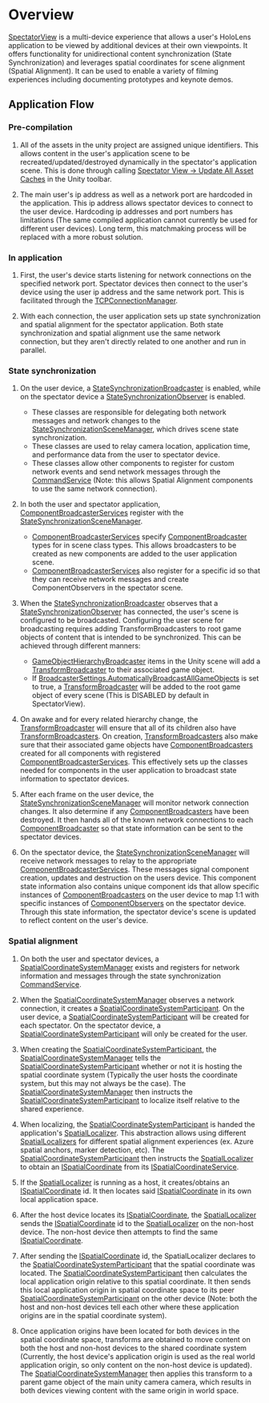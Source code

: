# Overview

[SpectatorView](Scripts/SpectatorView.cs) is a multi-device experience that allows a user's HoloLens application to be viewed by additional devices at their own viewpoints. It offers functionality for unidirectional content synchronization (State Synchronization) and leverages spatial coordinates for scene alignment (Spatial Alignment). It can be used to enable a variety of filming experiences including documenting prototypes and keynote demos.

## Application Flow

### Pre-compilation
1) All of the assets in the unity project are assigned unique identifiers. This allows content in the user's application scene to be recreated/updated/destroyed dynamically in the spectator's application scene. This is done through calling [Spectator View -> Update All Asset Caches](Scripts/Editor/StateSynchronizationMenuItems.cs) in the Unity toolbar.

2) The main user's ip address as well as a network port are hardcoded in the application. This ip address allows spectator devices to connect to the user device. Hardcoding ip addresses and port numbers has limitations (The same compiled application cannot currently be used for different user devices). Long term, this matchmaking process will be replaced with a more robust solution.

### In application
1) First, the user's device starts listening for network connections on the specified network port. Spectator devices then connect to the user's device using the user ip address and the same network port. This is facilitated through the [TCPConnectionManager](../Socketer/Scripts/TCPConnectionManager.cs).

2) With each connection, the user application sets up state synchronization and spatial alignment for the spectator application. Both state synchronization and spatial alignment use the same network connection, but they aren't directly related to one another and run in parallel.

### State synchronization
1) On the user device, a [StateSynchronizationBroadcaster](Scripts/StateSynchronization/StateSynchronizationBroadcaster.cs) is enabled, while on the spectator device a 
[StateSynchronizationObserver](Scripts/StateSynchronization/StateSynchronizationObserver.cs) is enabled.
    * These classes are responsible for delegating both network messages and network changes to the [StateSynchronizationSceneManager](Scripts/StateSynchronization/StateSynchronizationSceneManager.cs), which drives scene state synchronization.
    * These classes are used to relay camera location, application time, and performance data from the user to spectator device.
    * These classes allow other components to register for custom network events and send network messages through the [CommandService](Scripts/StateSynchronization/CommandService.cs) (Note: this allows Spatial Alignment components to use the same network connection).


2) In both the user and spectator application, [ComponentBroadcasterServices](Scripts/StateSynchronization/ComponentBroadcasterService.cs) register with the [StateSynchronizationSceneManager](Scripts/StateSynchronization/StateSynchronizationSceneManager.cs).
      * [ComponentBroadcasterServices](Scripts/StateSynchronization/ComponentBroadcasterService.cs) specify [ComponentBroadcaster](Scripts/StateSynchronization/ComponentBroadcaster.cs) types for in scene class types. This allows broadcasters to be created as new components are added to the user application scene.
      * [ComponentBroadcasterServices](Scripts/StateSynchronization/ComponentBroadcasterService.cs) also register for a specific id so that they can receive network messages and create ComponentObservers in the spectator scene.


3) When the [StateSynchronizationBroadcaster](Scripts/StateSynchronization/StateSynchronizationBroadcaster.cs) observes that a [StateSynchronizationObserver](Scripts/StateSynchronization/StateSynchronizationObserver.cs)
 has connected, the user's scene is configured to be broadcasted. Configuring the user scene for broadcasting requires adding TransformBroadcasters to root game objects of content that is intended to be synchronized. This can be achieved through different manners:
      * [GameObjectHierarchyBroadcaster](Scripts/StateSynchronization/GameObjectHierarchyBroadcaster.cs) items in the Unity scene will add a [TransformBroadcaster](Scripts/StateSynchronization/TransformBroadcaster.cs) to their associated game object.
      * If [BroadcasterSettings.AutomaticallyBroadcastAllGameObjects](Scripts/StateSynchronization/BroadcasterSettings.cs) is set to true, a [TransformBroadcaster](Scripts/StateSynchronization/TransformBroadcaster.cs) will be added to the root game object of every scene (This is DISABLED by default in SpectatorView).


4) On awake and for every related hierarchy change, the [TransformBroadcaster](Scripts/StateSynchronization/TransformBroadcaster.cs)
 will ensure that all of its children also have [TransformBroadcasters](Scripts/StateSynchronization/TransformBroadcaster.cs). On creation, [TransformBroadcasters](Scripts/StateSynchronization/TransformBroadcaster.cs) also make sure that their associated game objects have [ComponentBroadcasters](Scripts/StateSynchronization/ComponentBroadcaster.cs) created for all components with registered [ComponentBroadcasterServices](Scripts/StateSynchronization/ComponentBroadcasterService.cs). This effectively sets up the classes needed for components in the user application to broadcast state information to spectator devices.


5) After each frame on the user device, the [StateSynchronizationSceneManager](Scripts/StateSynchronization/StateSynchronizationSceneManager.cs) will monitor network connection changes. It also determine if any [ComponentBroadcasters](Scripts/StateSynchronization/ComponentBroadcaster.cs)
 have been destroyed. It then hands all of the known network connections to each [ComponentBroadcaster](Scripts/StateSynchronization/ComponentBroadcaster.cs)
 so that state information can be sent to the spectator devices.


6) On the spectator device, the [StateSynchronizationSceneManager](Scripts/StateSynchronization/StateSynchronizationSceneManager.cs) will receive network messages to relay to the appropriate [ComponentBroadcasterServices](Scripts/StateSynchronization/ComponentBroadcasterService.cs). These messages signal component creation, updates and destruction on the users device. This component state information also contains unique component ids that allow specific instances of [ComponentBroadcasters](Scripts/StateSynchronization/ComponentBroadcaster.cs)
 on the user device to map 1:1 with specific instances of [ComponentObservers](Scripts/StateSynchronization/ComponentObserver.cs) on the spectator device. Through this state information, the spectator device's scene is updated to reflect content on the user's device.

### Spatial alignment
1) On both the user and spectator devices, a [SpatialCoordinateSystemManager](Scripts/Sharing/SpatialCoordinateSystemManager.cs) exists and registers for network information and messages through the state synchronization [CommandService](Scripts/StateSynchronization/CommandService.cs).

2) When the [SpatialCoordinateSystemManager](Scripts/Sharing/SpatialCoordinateSystemManager.cs)
 observes a network connection, it creates a [SpatialCoordinateSystemParticipant](Scripts/Sharing/SpatialCoordinateSystemParticipant.cs). On the user device, a [SpatialCoordinateSystemParticipant](Scripts/Sharing/SpatialCoordinateSystemParticipant.cs) will be created for each spectator. On the spectator device, a [SpatialCoordinateSystemParticipant](Scripts/Sharing/SpatialCoordinateSystemParticipant.cs) will only be created for the user.

3) When creating the [SpatialCoordinateSystemParticipant](Scripts/Sharing/SpatialCoordinateSystemParticipant.cs), the [SpatialCoordinateSystemManager](Scripts/Sharing/SpatialCoordinateSystemManager.cs)
 tells the [SpatialCoordinateSystemParticipant](Scripts/Sharing/SpatialCoordinateSystemParticipant.cs) whether or not it is hosting the spatial coordinate system (Typically the user hosts the coordinate system, but this may not always be the case). The 
[SpatialCoordinateSystemManager](Scripts/Sharing/SpatialCoordinateSystemManager.cs) then instructs the [SpatialCoordinateSystemParticipant](Scripts/Sharing/SpatialCoordinateSystemParticipant.cs) to localize itself relative to the shared experience.

4) When localizing, the [SpatialCoordinateSystemParticipant](Scripts/Sharing/SpatialCoordinateSystemParticipant.cs) is handed the application's [SpatialLocalizer](Scripts/Sharing/SpatialLocalizer.cs). This abstraction allows using different [SpatialLocalizers](Scripts/Sharing/SpatialLocalizer.cs) for different spatial alignment experiences (ex. Azure spatial anchors, marker detection, etc). The [SpatialCoordinateSystemParticipant](Scripts/Sharing/SpatialCoordinateSystemParticipant.cs) then instructs the [SpatialLocalizer](Scripts/Sharing/SpatialLocalizer.cs) to obtain an [ISpatialCoordinate](../Sharing/SpatialAlignment/Common/ISpatialCoordinate.cs) from its [ISpatialCoordinateService](../Sharing/SpatialAlignment/Common/ISpatialCoordinateService.cs).

5) If the [SpatialLocalizer](Scripts/Sharing/SpatialLocalizer.cs) is running as a host, it creates/obtains an [ISpatialCoordinate](../Sharing/SpatialAlignment/Common/ISpatialCoordinate.cs) id. It then locates said [ISpatialCoordinate](../Sharing/SpatialAlignment/Common/ISpatialCoordinate.cs) in its own local application space.

6) After the host device locates its [ISpatialCoordinate](../Sharing/SpatialAlignment/Common/ISpatialCoordinate.cs), the [SpatialLocalizer](Scripts/Sharing/SpatialLocalizer.cs) sends the [ISpatialCoordinate](../Sharing/SpatialAlignment/Common/ISpatialCoordinate.cs) id to the [SpatialLocalizer](Scripts/Sharing/SpatialLocalizer.cs) on the non-host device. The non-host device then attempts to find the same [ISpatialCoordinate](../Sharing/SpatialAlignment/Common/ISpatialCoordinate.cs).

7) After sending the [ISpatialCoordinate](../Sharing/SpatialAlignment/Common/ISpatialCoordinate.cs) id, the SpatialLocalizer declares to the [SpatialCoordinateSystemParticipant](Scripts/Sharing/SpatialCoordinateSystemParticipant.cs) that the spatial coordinate was located. The [SpatialCoordinateSystemParticipant](Scripts/Sharing/SpatialCoordinateSystemParticipant.cs) then calculates the local application origin relative to this spatial coordinate. It then sends this local application origin in spatial coordinate space to its peer [SpatialCoordinateSystemParticipant](Scripts/Sharing/SpatialCoordinateSystemParticipant.cs) on the other device (Note: both the host and non-host devices tell each other where these application origins are in the spatial coordinate system).

8) Once application origins have been located for both devices in the spatial coordinate space, transforms are obtained to move content on both the host and non-host devices to the shared coordinate system (Currently, the host device's application origin is used as the real world application origin, so only content on the non-host device is updated). The [SpatialCoordinateSystemManager](Scripts/Sharing/SpatialCoordinateSystemManager.cs)
 then applies this transform to a parent game object of the main unity camera camera, which results in both devices viewing content with the same origin in world space.
